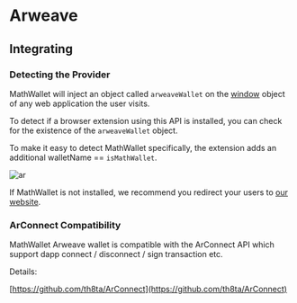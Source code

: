 # Arweave

## Integrating

### Detecting the Provider

MathWallet will inject an object called `arweaveWallet` on the [window](https://developer.mozilla.org/en-US/docs/Web/API/Window) object of any web application the user visits.

To detect if a browser extension using this API is installed, you can check for the existence of the `arweaveWallet` object.

To make it easy to detect MathWallet specifically, the extension adds an additional walletName == `isMathWallet`.

![ar](https://mathwallet.oss-cn-hangzhou.aliyuncs.com/blog/upload/WechatIMG59.png)

If MathWallet is not installed, we recommend you redirect your users to [our website](https://mathwallet.org/). 

### ArConnect Compatibility

MathWallet Arweave wallet is compatible with the ArConnect API which support dapp connect / disconnect / sign transaction etc.

Details:

[https://github.com/th8ta/ArConnect](https://github.com/th8ta/ArConnect)
